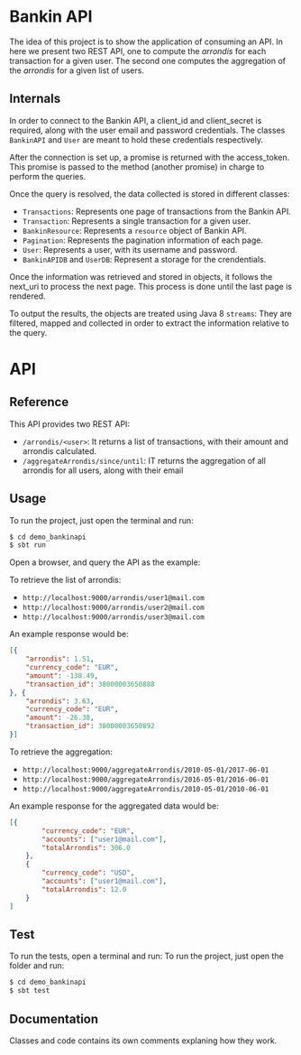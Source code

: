 # Bankin API 

The idea of this project is to show the application of consuming an API. In here we present 
two REST API, one to compute the _arrondis_ for each transaction for a given user. The 
second one computes the aggregation of the _arrondis_ for a given list of users.

## Internals

In order to connect to the Bankin API, a client_id and client_secret is required, along with 
the user email and password credentials. The classes `BankinAPI` and `User` are meant to hold
these credentials respectively.

After the connection is set up, a promise is returned with the access_token. This promise
is passed to the method (another promise) in charge to perform the queries. 
 
Once the query is resolved, the data collected is stored in different classes: 
- `Transactions`: Represents one page of transactions from the Bankin API.
- `Transaction`: Represents a single transaction for a given user.
- `BankinResource`: Represents a `resource` object of Bankin API.
- `Pagination`: Represents the pagination information of each page.
- `User`: Represents a user, with its username and password.
- `BankinAPIDB` and `UserDB`: Represent a storage for the crendentials.

Once the information was retrieved and stored in objects, it follows the next_uri to process 
the next page. This process is done until the last page is rendered.
  
To output the results, the objects are treated using Java 8 `streams`: They are filtered, 
mapped and collected in order to extract the information relative to the query.  

# API

## Reference
This API provides two REST API:

- `/arrondis/<user>`: It returns a list of transactions, with their amount and arrondis calculated.
- `/aggregateArrondis/since/until`: IT returns the aggregation of all arrondis for all users, along with their email

## Usage
To run the project, just open the terminal and run:

```bash
$ cd demo_bankinapi
$ sbt run
```

Open a browser, and query the API as the example:

To retrieve the list of arrondis:

- `http://localhost:9000/arrondis/user1@mail.com`
- `http://localhost:9000/arrondis/user2@mail.com`
- `http://localhost:9000/arrondis/user3@mail.com`

An example response would be:

```json
[{
	"arrondis": 1.51,
	"currency_code": "EUR",
	"amount": -138.49,
	"transaction_id": 38000003650888
}, {
	"arrondis": 3.63,
	"currency_code": "EUR",
	"amount": -26.38,
	"transaction_id": 38000003650892
}]
```

To retrieve the aggregation:

- `http://localhost:9000/aggregateArrondis/2010-05-01/2017-06-01`
- `http://localhost:9000/aggregateArrondis/2016-05-01/2016-06-01`
- `http://localhost:9000/aggregateArrondis/2010-05-01/2010-06-01`

An example response for the aggregated data would be:
```json
[{
		"currency_code": "EUR",
		"accounts": ["user1@mail.com"],
		"totalArrondis": 306.0
	},
	{
		"currency_code": "USD",
		"accounts": ["user1@mail.com"],
		"totalArrondis": 12.0
	}
]
```




## Test
To run the tests, open a terminal and run:
To run the project, just open the folder and run:

```bash
$ cd demo_bankinapi
$ sbt test
```

## Documentation
Classes and code contains its own comments explaning how they work.
